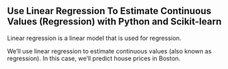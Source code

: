 ## Use Linear Regression To Estimate Continuous Values (Regression) with Python and Scikit-learn

Linear regression is a linear model that is used for regression.

We’ll use linear regression to estimate continuous values (also known as regression). In this case, we’ll predict house prices in Boston.
